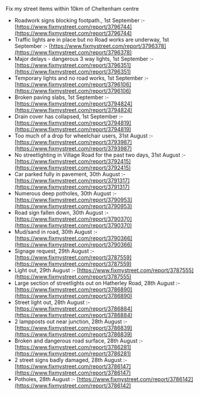 Fix my street items within 10km of Cheltenham centre

<!-- fix_marker starts -->

- Roadwork signs blocking footpath., 1st September :- [https://www.fixmystreet.com/report/3796744](https://www.fixmystreet.com/report/3796744)
- Traffic lights are in place but no Road works are underway, 1st September :- [https://www.fixmystreet.com/report/3796378](https://www.fixmystreet.com/report/3796378)
- Major delays - dangerous 3 way lights, 1st September :- [https://www.fixmystreet.com/report/3796351](https://www.fixmystreet.com/report/3796351)
- Temporary lights and no road works, 1st September :- [https://www.fixmystreet.com/report/3796106](https://www.fixmystreet.com/report/3796106)
- Broken paving slabs, 1st September :- [https://www.fixmystreet.com/report/3794824](https://www.fixmystreet.com/report/3794824)
- Drain cover has collapsed, 1st September :- [https://www.fixmystreet.com/report/3794819](https://www.fixmystreet.com/report/3794819)
- Too much of a drop for wheelchair users, 31st August :- [https://www.fixmystreet.com/report/3793987](https://www.fixmystreet.com/report/3793987)
- No streetlighting in Village Road for the past two days, 31st August :- [https://www.fixmystreet.com/report/3792415](https://www.fixmystreet.com/report/3792415)
- Car parked fully in pavement, 30th August :- [https://www.fixmystreet.com/report/3791317](https://www.fixmystreet.com/report/3791317)
- Numerous deep potholes, 30th August :- [https://www.fixmystreet.com/report/3790953](https://www.fixmystreet.com/report/3790953)
- Road sign fallen down, 30th August :- [https://www.fixmystreet.com/report/3790370](https://www.fixmystreet.com/report/3790370)
- Mud/sand in road, 30th August :- [https://www.fixmystreet.com/report/3790366](https://www.fixmystreet.com/report/3790366)
- Signage request, 29th August :- [https://www.fixmystreet.com/report/3787559](https://www.fixmystreet.com/report/3787559)
- Light out, 29th August :- [https://www.fixmystreet.com/report/3787555](https://www.fixmystreet.com/report/3787555)
- Large section of streetlights out on Hatherley Road, 28th August :- [https://www.fixmystreet.com/report/3786890](https://www.fixmystreet.com/report/3786890)
- Street light out, 28th August :- [https://www.fixmystreet.com/report/3786884](https://www.fixmystreet.com/report/3786884)
- 2 lampposts out near junction, 28th August :- [https://www.fixmystreet.com/report/3786839](https://www.fixmystreet.com/report/3786839)
- Broken and dangerous road surface, 28th August :- [https://www.fixmystreet.com/report/3786281](https://www.fixmystreet.com/report/3786281)
- 2 street signs badly damaged, 28th August :- [https://www.fixmystreet.com/report/3786147](https://www.fixmystreet.com/report/3786147)
- Potholes, 28th August :- [https://www.fixmystreet.com/report/3786142](https://www.fixmystreet.com/report/3786142)

<!-- fix_marker ends -->